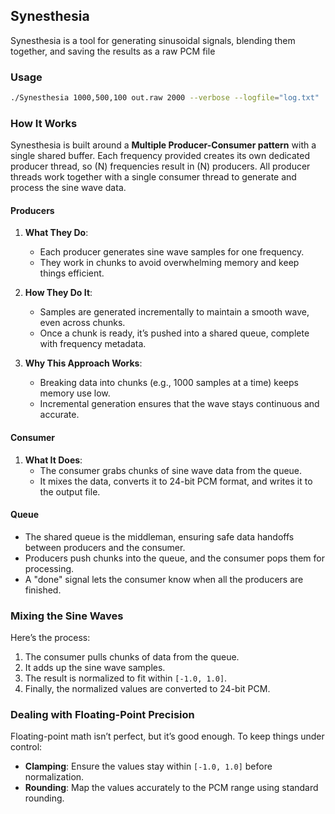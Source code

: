 ## Synesthesia

Synesthesia is a tool for generating sinusoidal signals, blending them together, and saving the results as a raw PCM file

### Usage

```bash
./Synesthesia 1000,500,100 out.raw 2000 --verbose --logfile="log.txt"
```

### How It Works

Synesthesia is built around a **Multiple Producer-Consumer pattern** with a single shared buffer. 
Each frequency provided creates its own dedicated producer thread, so \(N\) frequencies result in \(N\) producers. 
All producer threads work together with a single consumer thread to generate and process the sine wave data.

#### Producers

1. **What They Do**:
   - Each producer generates sine wave samples for one frequency.
   - They work in chunks to avoid overwhelming memory and keep things efficient.

2. **How They Do It**:
   - Samples are generated incrementally to maintain a smooth wave, even across chunks.
   - Once a chunk is ready, it’s pushed into a shared queue, complete with frequency metadata.

3. **Why This Approach Works**:
   - Breaking data into chunks (e.g., 1000 samples at a time) keeps memory use low.
   - Incremental generation ensures that the wave stays continuous and accurate.

#### Consumer

1. **What It Does**:
   - The consumer grabs chunks of sine wave data from the queue.
   - It mixes the data, converts it to 24-bit PCM format, and writes it to the output file.

#### Queue
   - The shared queue is the middleman, ensuring safe data handoffs between producers and the consumer.
   - Producers push chunks into the queue, and the consumer pops them for processing.
   - A "done" signal lets the consumer know when all the producers are finished.

### Mixing the Sine Waves

Here’s the process:
1. The consumer pulls chunks of data from the queue.
2. It adds up the sine wave samples.
3. The result is normalized to fit within `[-1.0, 1.0]`.
4. Finally, the normalized values are converted to 24-bit PCM.

### Dealing with Floating-Point Precision

Floating-point math isn’t perfect, but it’s good enough. To keep things under control:
- **Clamping**: Ensure the values stay within `[-1.0, 1.0]` before normalization.
- **Rounding**: Map the values accurately to the PCM range using standard rounding.
